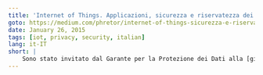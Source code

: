 ```yaml
---
title: 'Internet of Things. Applicazioni, sicurezza e riservatezza dei dati personali'
goto: https://medium.com/phretor/internet-of-things-sicurezza-e-riservatezza-dei-dati-personali-f18a13dbe1cf
date: January 26, 2015
tags: [iot, privacy, security, italian]
lang: it-IT
short: | 
    Sono stato invitato dal Garante per la Protezione dei Dati alla [giornata europea della privacy](http://www.garanteprivacy.it/web/guest/home/docweb/-/docweb-display/docweb/3654813), con richiesta di fare un po' di chiarezza sul fenomeno IoT. Questo articolo è una versione "verbosa" del mio intervento, che si incentra sui tre fattori che, secondo me, hanno contribuito a dar vita a questo fenomeno: tecnologia accessibile a basso costo, moltitudine di scenari applicativi e media.
---
```

